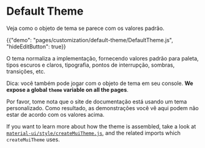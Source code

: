 # Default Theme

<p class="description">Veja como o objeto de tema se parece com os valores padrão.</p>

{{"demo": "pages/customization/default-theme/DefaultTheme.js", "hideEditButton": true}}

O tema normaliza a implementação, fornecendo valores padrão para paleta, tipos escuros e claros, tipografia, pontos de interrupção, sombras, transições, etc.

Dica: você também pode jogar com o objeto de tema em seu console. **We expose a global `theme` variable on all the pages**.

Por favor, tome nota que o site de documentação está usando um tema personalizado. Como resultado, as demonstrações você vê aqui podem não estar de acordo com os valores acima.

If you want to learn more about how the theme is assembled, take a look at [`material-ui/style/createMuiTheme.js`](https://github.com/mui-org/material-ui/blob/next/packages/material-ui/src/styles/createMuiTheme.js), and the related imports which `createMuiTheme` uses.